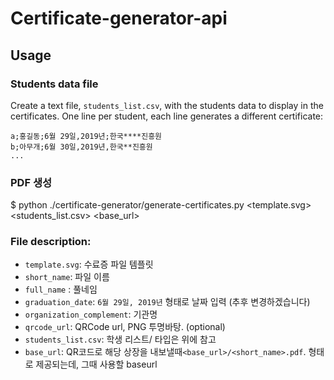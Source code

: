 # Certificate-generator-api



Usage
-----

### Students data file

Create a text file, `students_list.csv`, with the students data to display in the certificates. One line per student, each line generates a different certificate:

```
a;홍길동;6월 29일,2019년;한국****진흥원
b;아무개;6월 30일,2019년,한국**진흥원
...
```

### PDF 생성
$ python ./certificate-generator/generate-certificates.py <template.svg> <students_list.csv> <base_url>


### File description:

* `template.svg`: 수료증 파일 템플릿
 * `short_name`: 파일 이름
 * `full_name` : 풀네임
 * `graduation_date`: `6월 29일, 2019년` 형태로 날짜 입력 (추후 변경하겠습니다)
 * `organization_complement`: 기관명
 * `qrcode_url`: QRCode url, PNG 투명바탕. (optional)
* `students_list.csv`: 학생 리스트/ 타입은 위에 참고 
* `base_url`: QR코드로 해당 상장을 내보낼때`<base_url>/<short_name>.pdf`. 형태로 제공되는데, 그때 사용할 baseurl
